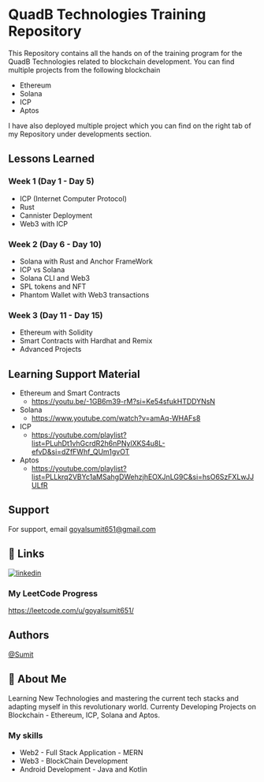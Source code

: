 
# QuadB Technologies Training Repository

This Repository contains all the hands on of the training program for the QuadB Technologies related to blockchain development. You can find multiple projects from the following blockchain 
- Ethereum
- Solana
- ICP
- Aptos

I have also deployed multiple project which you can find on the right tab of my Repository under developments section.






## Lessons Learned

### Week 1 (Day 1 - Day 5)
- ICP (Internet Computer Protocol)
- Rust 
- Cannister Deployment
- Web3 with ICP

### Week 2 (Day 6 - Day 10)
- Solana with Rust and Anchor FrameWork
- ICP vs Solana
- Solana CLI and Web3
- SPL tokens and NFT
- Phantom Wallet with Web3 transactions 

### Week 3 (Day 11 - Day 15)
- Ethereum with Solidity
- Smart Contracts with Hardhat and Remix
- Advanced Projects

## Learning Support Material

- Ethereum and Smart Contracts
    - https://youtu.be/-1GB6m39-rM?si=Ke54sfukHTDDYNsN
- Solana 
    - https://www.youtube.com/watch?v=amAq-WHAFs8
- ICP 
    - https://youtube.com/playlist?list=PLuhDt1vhGcrdR2h6nPNylXKS4u8L-efvD&si=dZfFWhf_QUm1gvOT
- Aptos
    - https://youtube.com/playlist?list=PLLkrq2VBYc1aMSahgDWehzjhEOXJnLG9C&si=hsO6SzFXLwJJULfR


## Support

For support, email goyalsumit651@gmail.com 

## 🔗 Links

[![linkedin](https://img.shields.io/badge/linkedin-0A66C2?style=for-the-badge&logo=linkedin&logoColor=white)](https://www.linkedin.com/in/sumit-goyal-87207a213/)
### My LeetCode Progress
https://leetcode.com/u/goyalsumit651/





## Authors

 [@Sumit](https://www.github.com/Sumit240803)


## 🚀 About Me
Learning New Technologies and mastering the current tech stacks and adapting myself in this revolutionary world. 
Currenty Developing Projects on Blockchain - Ethereum, ICP, Solana and Aptos.

### My skills  
- Web2 - Full Stack Application - MERN 
- Web3 - BlockChain Development 
- Android Development - Java and Kotlin


